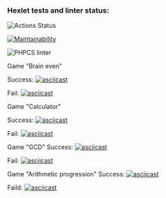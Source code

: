 ### Hexlet tests and linter status:
![Actions Status](/workflows/hexlet-check/badge.svg)

[![Maintainability](https://api.codeclimate.com/v1/badges/a99a88d28ad37a79dbf6/maintainability)](https://codeclimate.com/github/codeclimate/codeclimate/maintainability)

![PHPCS linter](https://github.com/roman-pankov/php-project-lvl1/workflows/PHPCS-Linter/badge.svg)

Game "Brain even"

Success:
[![asciicast](https://asciinema.org/a/7CIdUf0Y3K9gLZROtexObVIsX.svg)](https://asciinema.org/a/7CIdUf0Y3K9gLZROtexObVIsX)

Fail:
[![asciicast](https://asciinema.org/a/N0baTu4w9H8ILO3PIWsO0vHw4.svg)](https://asciinema.org/a/N0baTu4w9H8ILO3PIWsO0vHw4)

Game "Calculator"

Success:
[![asciicast](https://asciinema.org/a/A9OLW15h4Q3kuMaehgzvN8mPg.svg)](https://asciinema.org/a/A9OLW15h4Q3kuMaehgzvN8mPg)

Fail:
[![asciicast](https://asciinema.org/a/rVkkP9W3D8JE5a5z72Bpz6YGx.svg)](https://asciinema.org/a/rVkkP9W3D8JE5a5z72Bpz6YGx)

Game "GCD"
Success:
[![asciicast](https://asciinema.org/a/il2iHK2d2snjGOhfTUbOiZ6Oo.svg)](https://asciinema.org/a/il2iHK2d2snjGOhfTUbOiZ6Oo)

Fail:
[![asciicast](https://asciinema.org/a/6y6anUtN7hhGb6nzaQMNBPdFl.svg)](https://asciinema.org/a/6y6anUtN7hhGb6nzaQMNBPdFl)

Game "Arithmetic progression"
Success:
[![asciicast](https://asciinema.org/a/2d5fBZNoROmU4fzJ4NKkc4yXs.svg)](https://asciinema.org/a/2d5fBZNoROmU4fzJ4NKkc4yXs)

Faild:
[![asciicast](https://asciinema.org/a/PT27m2mNCZpT6F5L4q2YIrSEV.svg)](https://asciinema.org/a/PT27m2mNCZpT6F5L4q2YIrSEV)
